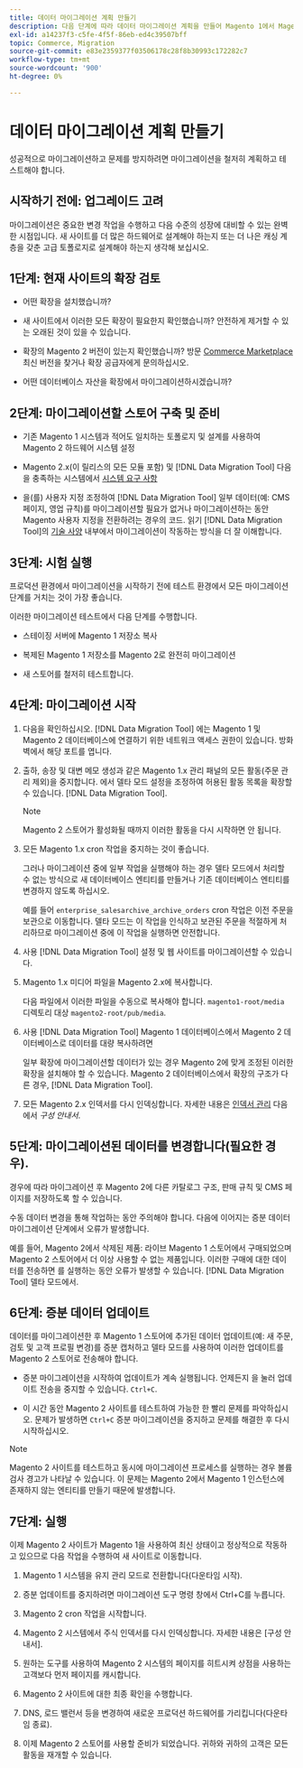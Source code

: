 ```yaml
---
title: 데이터 마이그레이션 계획 만들기
description: 다음 단계에 따라 데이터 마이그레이션 계획을 만들어 Magento 1에서 Magento 2로 성공적으로 업그레이드하십시오.
exl-id: a14237f3-c5fe-4f5f-86eb-ed4c39507bff
topic: Commerce, Migration
source-git-commit: e83e2359377f03506178c28f8b30993c172282c7
workflow-type: tm+mt
source-wordcount: '900'
ht-degree: 0%

---
```


# 데이터 마이그레이션 계획 만들기

성공적으로 마이그레이션하고 문제를 방지하려면 마이그레이션을 철저히 계획하고 테스트해야 합니다.

## 시작하기 전에: 업그레이드 고려

마이그레이션은 중요한 변경 작업을 수행하고 다음 수준의 성장에 대비할 수 있는 완벽한 시점입니다. 새 사이트를 더 많은 하드웨어로 설계해야 하는지 또는 더 나은 캐싱 계층을 갖춘 고급 토폴로지로 설계해야 하는지 생각해 보십시오.

## 1단계: 현재 사이트의 확장 검토

* 어떤 확장을 설치했습니까?

* 새 사이트에서 이러한 모든 확장이 필요한지 확인했습니까? 안전하게 제거할 수 있는 오래된 것이 있을 수 있습니다.

* 확장의 Magento 2 버전이 있는지 확인했습니까? 방문 [Commerce Marketplace] 최신 버전을 찾거나 확장 공급자에게 문의하십시오.

* 어떤 데이터베이스 자산을 확장에서 마이그레이션하시겠습니까?

## 2단계: 마이그레이션할 스토어 구축 및 준비

* 기존 Magento 1 시스템과 적어도 일치하는 토폴로지 및 설계를 사용하여 Magento 2 하드웨어 시스템 설정

* Magento 2.x(이 릴리스의 모든 모듈 포함) 및 [!DNL Data Migration Tool] 다음을 충족하는 시스템에서 [시스템 요구 사항](../../installation/system-requirements.md)

* 을(를) 사용자 지정 조정하여 [!DNL Data Migration Tool] 일부 데이터(예: CMS 페이지, 영업 규칙)를 마이그레이션할 필요가 없거나 마이그레이션하는 동안 Magento 사용자 지정을 전환하려는 경우의 코드. 읽기 [!DNL Data Migration Tool]의 [기술 사양](technical-specification.md) 내부에서 마이그레이션이 작동하는 방식을 더 잘 이해합니다.

## 3단계: 시험 실행

프로덕션 환경에서 마이그레이션을 시작하기 전에 테스트 환경에서 모든 마이그레이션 단계를 거치는 것이 가장 좋습니다.

이러한 마이그레이션 테스트에서 다음 단계를 수행합니다.

* 스테이징 서버에 Magento 1 저장소 복사

* 복제된 Magento 1 저장소를 Magento 2로 완전히 마이그레이션

* 새 스토어를 철저히 테스트합니다.

## 4단계: 마이그레이션 시작

1. 다음을 확인하십시오. [!DNL Data Migration Tool] 에는 Magento 1 및 Magento 2 데이터베이스에 연결하기 위한 네트워크 액세스 권한이 있습니다. 방화벽에서 해당 포트를 엽니다.

1. 출하, 송장 및 대변 메모 생성과 같은 Magento 1.x 관리 패널의 모든 활동(주문 관리 제외)을 중지합니다. 에서 델타 모드 설정을 조정하여 허용된 활동 목록을 확장할 수 있습니다. [!DNL Data Migration Tool].

   >[!NOTE]
   >
   >Magento 2 스토어가 활성화될 때까지 이러한 활동을 다시 시작하면 안 됩니다.

1. 모든 Magento 1.x cron 작업을 중지하는 것이 좋습니다.

   그러나 마이그레이션 중에 일부 작업을 실행해야 하는 경우 델타 모드에서 처리할 수 없는 방식으로 새 데이터베이스 엔티티를 만들거나 기존 데이터베이스 엔티티를 변경하지 않도록 하십시오.

   예를 들어 `enterprise_salesarchive_archive_orders` cron 작업은 이전 주문을 보관으로 이동합니다. 델타 모드는 이 작업을 인식하고 보관된 주문을 적절하게 처리하므로 마이그레이션 중에 이 작업을 실행하면 안전합니다.

1. 사용 [!DNL Data Migration Tool] 설정 및 웹 사이트를 마이그레이션할 수 있습니다.

1. Magento 1.x 미디어 파일을 Magento 2.x에 복사합니다.

   다음 파일에서 이러한 파일을 수동으로 복사해야 합니다. `magento1-root/media` 디렉토리 대상 `magento2-root/pub/media`.

1. 사용 [!DNL Data Migration Tool] Magento 1 데이터베이스에서 Magento 2 데이터베이스로 데이터를 대량 복사하려면

   일부 확장에 마이그레이션할 데이터가 있는 경우 Magento 2에 맞게 조정된 이러한 확장을 설치해야 할 수 있습니다. Magento 2 데이터베이스에서 확장의 구조가 다른 경우, [!DNL Data Migration Tool].

1. 모든 Magento 2.x 인덱서를 다시 인덱싱합니다. 자세한 내용은 [인덱서 관리](../../configuration/cli/manage-indexers.md) 다음에서 _구성 안내서_.

## 5단계: 마이그레이션된 데이터를 변경합니다(필요한 경우).

경우에 따라 마이그레이션 후 Magento 2에 다른 카탈로그 구조, 판매 규칙 및 CMS 페이지를 저장하도록 할 수 있습니다.

수동 데이터 변경을 통해 작업하는 동안 주의해야 합니다. 다음에 이어지는 증분 데이터 마이그레이션 단계에서 오류가 발생합니다.

예를 들어, Magento 2에서 삭제된 제품: 라이브 Magento 1 스토어에서 구매되었으며 Magento 2 스토어에서 더 이상 사용할 수 없는 제품입니다. 이러한 구매에 대한 데이터를 전송하면 를 실행하는 동안 오류가 발생할 수 있습니다. [!DNL Data Migration Tool] 델타 모드에서.

## 6단계: 증분 데이터 업데이트

데이터를 마이그레이션한 후 Magento 1 스토어에 추가된 데이터 업데이트(예: 새 주문, 검토 및 고객 프로필 변경)를 증분 캡처하고 델타 모드를 사용하여 이러한 업데이트를 Magento 2 스토어로 전송해야 합니다.

* 증분 마이그레이션을 시작하여 업데이트가 계속 실행됩니다. 언제든지 을 눌러 업데이트 전송을 중지할 수 있습니다. `Ctrl+C`.

* 이 시간 동안 Magento 2 사이트를 테스트하여 가능한 한 빨리 문제를 파악하십시오. 문제가 발생하면 `Ctrl+C` 증분 마이그레이션을 중지하고 문제를 해결한 후 다시 시작하십시오.

>[!NOTE]
>
>Magento 2 사이트를 테스트하고 동시에 마이그레이션 프로세스를 실행하는 경우 볼륨 검사 경고가 나타날 수 있습니다. 이 문제는 Magento 2에서 Magento 1 인스턴스에 존재하지 않는 엔티티를 만들기 때문에 발생합니다.

## 7단계: 실행

이제 Magento 2 사이트가 Magento 1을 사용하여 최신 상태이고 정상적으로 작동하고 있으므로 다음 작업을 수행하여 새 사이트로 이동합니다.

1. Magento 1 시스템을 유지 관리 모드로 전환합니다(다운타임 시작).

1. 증분 업데이트를 중지하려면 마이그레이션 도구 명령 창에서 Ctrl+C를 누릅니다.

1. Magento 2 cron 작업을 시작합니다.

1. Magento 2 시스템에서 주식 인덱서를 다시 인덱싱합니다. 자세한 내용은 [구성 안내서].

1. 원하는 도구를 사용하여 Magento 2 시스템의 페이지를 히트시켜 상점을 사용하는 고객보다 먼저 페이지를 캐시합니다.

1. Magento 2 사이트에 대한 최종 확인을 수행합니다.

1. DNS, 로드 밸런서 등을 변경하여 새로운 프로덕션 하드웨어를 가리킵니다(다운타임 종료).

1. 이제 Magento 2 스토어를 사용할 준비가 되었습니다. 귀하와 귀하의 고객은 모든 활동을 재개할 수 있습니다.

<!-- LINK ADDRESSES -->

[Commerce Marketplace]: https://marketplace.magento.com
